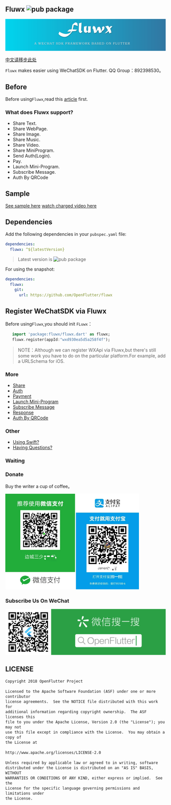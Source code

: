 ## Fluwx ![pub package](https://img.shields.io/pub/v/fluwx.svg)

![logo](./arts/fluwx_logo.png)

[中文请移步此处](./README_CN.md)

`Fluwx` makes easier using WeChatSDK on Flutter.
QQ Group：892398530。

## Before
 Before using`Fluwx`,read this [article](https://open.weixin.qq.com/cgi-bin/showdocument?action=dir_list&t=resource/res_list&verify=1) first.


### What does Fluwx support?
* Share Text.
* Share WebPage.
* Share Image.
* Share Music.
* Share Video.
* Share MiniProgram.
* Send Auth(Login).
* Pay.
* Launch Mini-Program.
* Subscribe Message.
* Auth By QRCode

## Sample
[See sample here](./example)
[watch charged video here](https://study.163.com/course/introduction.htm?share=2&shareId=480000001896427&courseId=1209174838&_trace_c_p_k2_=e72467dc0df540579287a8ea996344a4)

## Dependencies

Add the following dependencies in your `pubspec.yaml` file:

```yaml
dependencies:
  fluwx: ^${latestVersion}
```
> Latest version is ![pub package](https://img.shields.io/pub/v/fluwx.svg)

For using the snapshot:

```yaml
dependencies:
  fluwx:
    git:
      url: https://github.com/OpenFlutter/fluwx
```

## Register WeChatSDK via Fluwx
Before using`Fluwx`,you should init `FLuwx`：
 ```dart
    import 'package:fluwx/fluwx.dart' as fluwx;
    fluwx.register(appId:"wxd930ea5d5a258f4f");
 ```



> NOTE：Although we can register WXApi via Fluwx,but there's still some work you have to do on the particular platform.For example, add a URLSchema for iOS.

### More
* [Share](./doc/SHARE.md)
* [Auth](./doc/SEND_AUTH.md)
* [Payment](./doc/WXPay.md)
* [Launch Mini-Program](./doc/LAUNCH_MINI_PROGRAM.md)
* [Subscribe Message](./doc/SUBSCRIBE_MESSAGE.md)
* [Response](./doc/RESPONSE.md)
* [Auth By QRCode](./doc/AUTH_BY_QR_CODE.md)

### Other
* [Using Swift?](./doc/USING_SWIFT.md)
* [Having Questions?](./doc/QUESTIONS.md)
### Waiting
### Donate
Buy the writer a cup of coffee。

<img src="./arts/wx.jpeg" height="300">  <img src="./arts/ali.jpeg" height="300">

### Subscribe Us On WeChat
![subscribe](./arts/wx_subscription.png)

## LICENSE


    Copyright 2018 OpenFlutter Project

    Licensed to the Apache Software Foundation (ASF) under one or more contributor
    license agreements.  See the NOTICE file distributed with this work for
    additional information regarding copyright ownership.  The ASF licenses this
    file to you under the Apache License, Version 2.0 (the "License"); you may not
    use this file except in compliance with the License.  You may obtain a copy of
    the License at

    http://www.apache.org/licenses/LICENSE-2.0

    Unless required by applicable law or agreed to in writing, software
    distributed under the License is distributed on an "AS IS" BASIS, WITHOUT
    WARRANTIES OR CONDITIONS OF ANY KIND, either express or implied.  See the
    License for the specific language governing permissions and limitations under
    the License.

